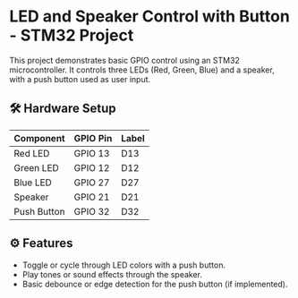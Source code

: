 # LED and Speaker Control with Button - STM32 Project

This project demonstrates basic GPIO control using an STM32 microcontroller. It controls three LEDs (Red, Green, Blue) and a speaker, with a push button used as user input.

## 🛠️ Hardware Setup

| Component   | GPIO Pin | Label |
|-------------|----------|-------|
| Red LED     | GPIO 13  | D13   |
| Green LED   | GPIO 12  | D12   |
| Blue LED    | GPIO 27  | D27   |
| Speaker     | GPIO 21  | D21   |
| Push Button | GPIO 32  | D32   |

## ⚙️ Features

- Toggle or cycle through LED colors with a push button.
- Play tones or sound effects through the speaker.
- Basic debounce or edge detection for the push button (if implemented).
